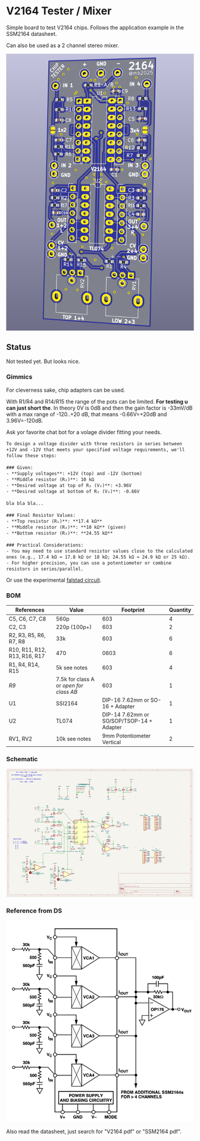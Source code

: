 # V2164 Tester / Mixer

Simple board to test V2164 chips. Follows the application example in the SSM2164 datasheet.

Can also be used as a 2 channel stereo mixer.

![](./images/Screenshot%202025-07-10%20at%2016.52.10.png)

## Status

Not tested yet. But looks nice.

### Gimmics

For cleverness sake, chip adapters can be used.

With R1/R4 and R14/R15 the range of the pots can be limited.  **For testing u can just short the**.
In theory 0V is 0dB and then the gain factor is -33mV/dB with a max range of -120..+20 dB, that means -0.66V=+20dB and 3.96V=-120dB.

Ask yor favorite chat bot for a volage divider fitting your needs.

    To design a voltage divider with three resistors in series between +12V and -12V that meets your specified voltage requirements, we'll follow these steps:

    ### Given:
    - **Supply voltages**: +12V (top) and -12V (bottom)
    - **Middle resistor (R₂)**: 10 kΩ
    - **Desired voltage at top of R₂ (V₂)**: +3.96V
    - **Desired voltage at bottom of R₂ (V₃)**: -0.66V

    bla bla bla...

    ### Final Resistor Values:
    - **Top resistor (R₁)**: **17.4 kΩ**
    - **Middle resistor (R₂)**: **10 kΩ** (given)
    - **Bottom resistor (R₃)**: **24.55 kΩ**

    ### Practical Considerations:
    - You may need to use standard resistor values close to the calculated ones (e.g., 17.4 kΩ ≈ 17.8 kΩ or 18 kΩ; 24.55 kΩ ≈ 24.9 kΩ or 25 kΩ). 
    - For higher precision, you can use a potentiometer or combine resistors in series/parallel.

Or use the experimental [falstad circuit](https://www.falstad.com/circuit/circuitjs.html?ctz=CQAgjCAMB0l3BWcMBMcUHYMGZIA4UA2ATmIxAUgpABZsKBTAWjDACgA3WvEPKmnmGIooomlTAiq06Ak7dwwhdjSj+EqWtlsATiBQJCvKgaNgaNUWni79h-eLtGV05DYDuTkC-AXvqyDZPU2NfSz4oIIUhEXNLGMiABzDQuMURelcweBy2ZLSEtJ9M0WycuCii1QF-aUq-CJqIwOS6WKU270hLEolyirAMSxCi7ocJNzgoWRAAJQYAZwBLBYAXAEMAOwBjBjYAcxAWMyVj8bUD2hUuy07sBE1AzzOEmoSnm-Sr9qk87wfzvcMgDepNcq1iGY-DRIV5QWVylEYVDhvY0h8gecQihHBiQQC7mMPoTbrCQoEgA).

### BOM

| References | Value | Footprint | Quantity |
|---|---|---|---|
| C5, C6, C7, C8               | 560p | 603 | 4 |
| C2, C3                       | 220p (100p+) | 603 | 2 |
| R2, R3, R5, R6, R7, R8 | 33k | 603 | 6 |
| R10, R11, R12, R13, R16, R17 | 470 | 0603 | 6 |
| R1, R4, R14, R15             | 5k see notes | 603 | 4 |
| *R9*                         | 7.5k for class A or *open for class AB* | 603 | 1 |
| U1                           | SSI2164 | DIP-16 7.62mm or SO-16 + Adapter | 1 |
| U2                           | TL074 | DIP-14 7.62mm or SO/SOP/TSOP-14 + Adapter | 1 |
| RV1, RV2                     | 10k see notes | 9mm Potentiometer Vertical | 2 |


### Schematic

![](./images/Screenshot%202025-07-10%20at%2016.51.17.png)

### Reference from DS

![](./images/Screenshot%202025-07-10%20at%2016.49.57.png)

Also read the datasheet, just search for "V2164 pdf" or "SSM2164 pdf".